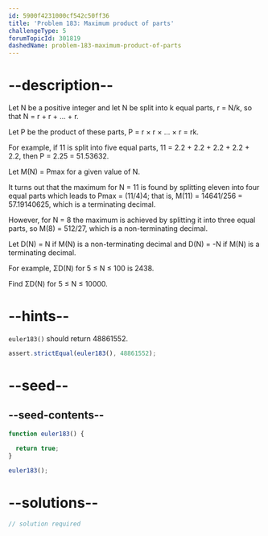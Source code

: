 ```yaml
---
id: 5900f4231000cf542c50ff36
title: 'Problem 183: Maximum product of parts'
challengeType: 5
forumTopicId: 301819
dashedName: problem-183-maximum-product-of-parts
---
```


# --description--

Let N be a positive integer and let N be split into k equal parts, r = N/k, so that N = r + r + ... + r.

Let P be the product of these parts, P = r × r × ... × r = rk.

For example, if 11 is split into five equal parts, 11 = 2.2 + 2.2 + 2.2 + 2.2 + 2.2, then P = 2.25 = 51.53632.

Let M(N) = Pmax for a given value of N.

It turns out that the maximum for N = 11 is found by splitting eleven into four equal parts which leads to Pmax = (11/4)4; that is, M(11) = 14641/256 = 57.19140625, which is a terminating decimal.

However, for N = 8 the maximum is achieved by splitting it into three equal parts, so M(8) = 512/27, which is a non-terminating decimal.

Let D(N) = N if M(N) is a non-terminating decimal and D(N) = -N if M(N) is a terminating decimal.

For example, ΣD(N) for 5 ≤ N ≤ 100 is 2438.

Find ΣD(N) for 5 ≤ N ≤ 10000.

# --hints--

`euler183()` should return 48861552.

```js
assert.strictEqual(euler183(), 48861552);
```

# --seed--

## --seed-contents--

```js
function euler183() {

  return true;
}

euler183();
```

# --solutions--

```js
// solution required
```